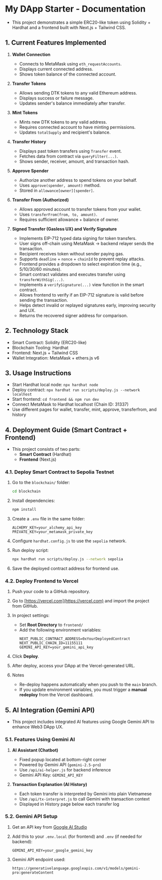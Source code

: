 # My DApp Starter - Documentation

- This project demonstrates a simple ERC20-like token using Solidity + Hardhat and a frontend built with Next.js + Tailwind CSS.

## 1. Current Features Implemented

1. **Wallet Connection**
   - Connects to MetaMask using `eth_requestAccounts`.
   - Displays current connected address.
   - Shows token balance of the connected account.

2. **Transfer Tokens**
   - Allows sending DTK tokens to any valid Ethereum address.
   - Displays success or failure message.
   - Updates sender's balance immediately after transfer.

3. **Mint Tokens**
   - Mints new DTK tokens to any valid address.
   - Requires connected account to have minting permissions.
   - Updates `totalSupply` and recipient's balance.

4. **Transfer History**
   - Displays past token transfers using `Transfer` event.
   - Fetches data from contract via `queryFilter(...)`.
   - Shows sender, receiver, amount, and transaction hash.

5. **Approve Spender**
   - Authorize another address to spend tokens on your behalf.
   - Uses `approve(spender, amount)` method.
   - Stored in `allowance[owner][spender]`.

6. **Transfer From (Authorized)**
   - Allows approved account to transfer tokens from your wallet.
   - Uses `transferFrom(from, to, amount)`.
   - Requires sufficient allowance + balance of owner.

7. **Signed Transfer (Gasless UX) and Verify Signature**
   - Implements EIP-712 typed data signing for token transfers.
   - User signs off-chain using MetaMask → backend relayer sends the transaction.
   - Recipient receives token without sender paying gas.
   - Supports `deadline` + `nonce` + `chainId` to prevent replay attacks.
   - Frontend provides a dropdown to select expiration time (e.g., 5/10/30/60 minutes).
   - Smart contract validates and executes transfer using `transferWithSig(...)`.
   - Implements a `verifySignature(...)` view function in the smart contract.
   - Allows frontend to verify if an EIP-712 signature is valid before sending the transaction.
   - Helps detect invalid or replayed signatures early, improving security and UX.
   - Returns the recovered signer address for comparison.

## 2. Technology Stack

- Smart Contract: Solidity (ERC20-like)
- Blockchain Tooling: Hardhat
- Frontend: Next.js + Tailwind CSS
- Wallet Integration: MetaMask + ethers.js v6

## 3. Usage Instructions

- Start Hardhat local node: `npx hardhat node`
- Deploy contract: `npx hardhat run scripts/deploy.js --network localhost`
- Start frontend: `cd frontend && npm run dev`
- Connect MetaMask to Hardhat localhost (Chain ID: 31337)
- Use different pages for wallet, transfer, mint, approve, transferfrom, and history

## 4. Deployment Guide (Smart Contract + Frontend)

- This project consists of two parts:
  - **Smart Contract** (Hardhat)
  - **Frontend** (Next.js)

### 4.1. Deploy Smart Contract to Sepolia Testnet

1. Go to the `blockchain/` folder:
   ```bash
   cd blockchain
   ```

2. Install dependencies:
   ```bash
   npm install
   ```

3. Create a `.env` file in the same folder:
   ```env
   ALCHEMY_KEY=your_alchemy_api_key
   PRIVATE_KEY=your_metamask_private_key
   ```

4. Configure `hardhat.config.js` to use the `sepolia` network.

5. Run deploy script:
   ```bash
   npx hardhat run scripts/deploy.js --network sepolia
   ```

6. Save the deployed contract address for frontend use.

### 4.2. Deploy Frontend to Vercel

1. Push your code to a GitHub repository.

2. Go to [https://vercel.com](https://vercel.com) and import the project from GitHub.

3. In project settings:
   - Set **Root Directory** to `frontend/`
   - Add the following environment variables:
     ```env
     NEXT_PUBLIC_CONTRACT_ADDRESS=0xYourDeployedContract
     NEXT_PUBLIC_CHAIN_ID=11155111
     GEMINI_API_KEY=your_gemini_api_key
     ```

4. Click **Deploy**.

5. After deploy, access your DApp at the Vercel-generated URL.

6. Notes
   - Re-deploy happens automatically when you push to the `main` branch.
   - If you update environment variables, you must trigger a **manual redeploy** from the Vercel dashboard.

## 5. AI Integration (Gemini API)

- This project includes integrated AI features using Google Gemini API to enhance Web3 DApp UX.

### 5.1. Features Using Gemini AI

1. **AI Assistant (Chatbot)**
   - Fixed popup located at bottom-right corner
   - Powered by Gemini API (`gemini-2.5-pro`)
   - Use `/api/ai-helper.js` for backend inference
   - Gemini API Key: `GEMINI_API_KEY`

2. **Transaction Explanation (AI History)**
   - Each token transfer is interpreted by Gemini into plain Vietnamese
   - Use `/api/tx-interpret.js` to call Gemini with transaction context
   - Displayed in History page below each transfer log

### 5.2. Gemini API Setup

1. Get an API key from [Google AI Studio](https://makersuite.google.com/)
2. Add this to your `.env.local` (for frontend) and `.env` (if needed for backend):
   ```env
   GEMINI_API_KEY=your_google_gemini_key
   ```

3. Gemini API endpoint used:
   ```
   https://generativelanguage.googleapis.com/v1/models/gemini-pro:generateContent
   ```